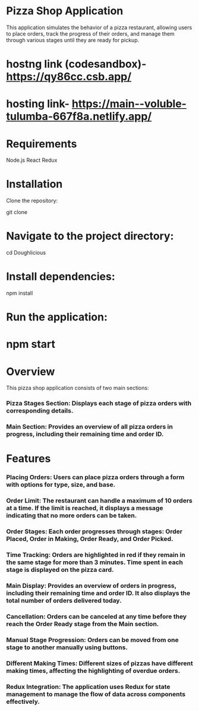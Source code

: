 # Pizza Shop Application
This application simulates the behavior of a pizza restaurant, allowing users to place orders, track the progress of their orders, and manage them through various stages until they are ready for pickup.
# hostng link (codesandbox)- https://qy86cc.csb.app/
# hosting link- https://main--voluble-tulumba-667f8a.netlify.app/
# Requirements
Node.js
React
Redux
# Installation
Clone the repository:

git clone <repository-url>

# Navigate to the project directory:

cd Doughlicious
# Install dependencies:

npm install
# Run the application:

# npm start
# Overview
This pizza shop application consists of two main sections:

### Pizza Stages Section: Displays each stage of pizza orders with corresponding details.
### Main Section: Provides an overview of all pizza orders in progress, including their remaining time and order ID.
# Features
### Placing Orders: Users can place pizza orders through a form with options for type, size, and base.
### Order Limit: The restaurant can handle a maximum of 10 orders at a time. If the limit is reached, it displays a message indicating that no more orders can be taken.
### Order Stages: Each order progresses through stages: Order Placed, Order in Making, Order Ready, and Order Picked.
### Time Tracking: Orders are highlighted in red if they remain in the same stage for more than 3 minutes. Time spent in each stage is displayed on the pizza card.
### Main Display: Provides an overview of orders in progress, including their remaining time and order ID. It also displays the total number of orders delivered today.
### Cancellation: Orders can be canceled at any time before they reach the Order Ready stage from the Main section.
### Manual Stage Progression: Orders can be moved from one stage to another manually using buttons.
### Different Making Times: Different sizes of pizzas have different making times, affecting the highlighting of overdue orders.
### Redux Integration: The application uses Redux for state management to manage the flow of data across components effectively.

